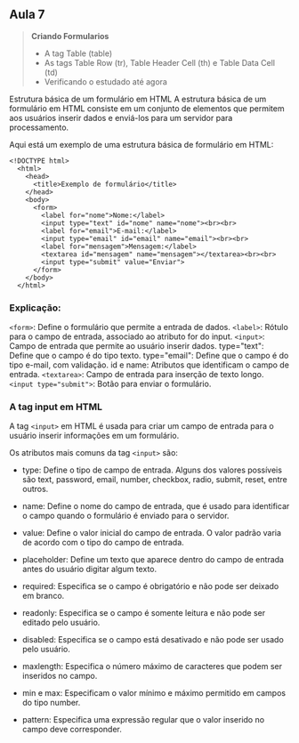 ## Aula 7

> **Criando Formularios**
>
>- A tag Table (table)
>- As tags Table Row (tr), Table Header Cell (th) e Table Data Cell (td)
>- Verificando o estudado até agora

Estrutura básica de um formulário em HTML
A estrutura básica de um formulário em HTML consiste em um conjunto de elementos que permitem aos usuários inserir dados e enviá-los para um servidor para processamento.

Aqui está um exemplo de uma estrutura básica de formulário em HTML:

```
<!DOCTYPE html>
  <html>
    <head>
      <title>Exemplo de formulário</title>
    </head>
    <body>
      <form>
        <label for="nome">Nome:</label>
        <input type="text" id="nome" name="nome"><br><br>
        <label for="email">E-mail:</label>
        <input type="email" id="email" name="email"><br><br>
        <label for="mensagem">Mensagem:</label>
        <textarea id="mensagem" name="mensagem"></textarea><br><br>
        <input type="submit" value="Enviar">
      </form>
    </body>
  </html>
```

### Explicação:

``<form>``: Define o formulário que permite a entrada de dados.
``<label>``: Rótulo para o campo de entrada, associado ao atributo for do input.
``<input>``: Campo de entrada que permite ao usuário inserir dados.
type="text": Define que o campo é do tipo texto.
type="email": Define que o campo é do tipo e-mail, com validação.
id e name: Atributos que identificam o campo de entrada.
``<textarea>``: Campo de entrada para inserção de texto longo.
``<input type="submit">``: Botão para enviar o formulário.

### A tag input em HTML

A tag ``<input>`` em HTML é usada para criar um campo de entrada para o usuário inserir informações em um formulário. 

Os atributos mais comuns da tag ``<input>`` são:

* type: Define o tipo de campo de entrada. Alguns dos valores possíveis são text, password, email, number, checkbox, radio, submit, reset, entre outros.

* name: Define o nome do campo de entrada, que é usado para identificar o campo quando o formulário é enviado para o servidor.

* value: Define o valor inicial do campo de entrada. O valor padrão varia de acordo com o tipo do campo de entrada.

* placeholder: Define um texto que aparece dentro do campo de entrada antes do usuário digitar algum texto.

* required: Especifica se o campo é obrigatório e não pode ser deixado em branco.

* readonly: Especifica se o campo é somente leitura e não pode ser editado pelo usuário.

* disabled: Especifica se o campo está desativado e não pode ser usado pelo usuário.

* maxlength: Especifica o número máximo de caracteres que podem ser inseridos no campo.

* min e max: Especificam o valor mínimo e máximo permitido em campos do tipo number.

* pattern: Especifica uma expressão regular que o valor inserido no campo deve corresponder.

